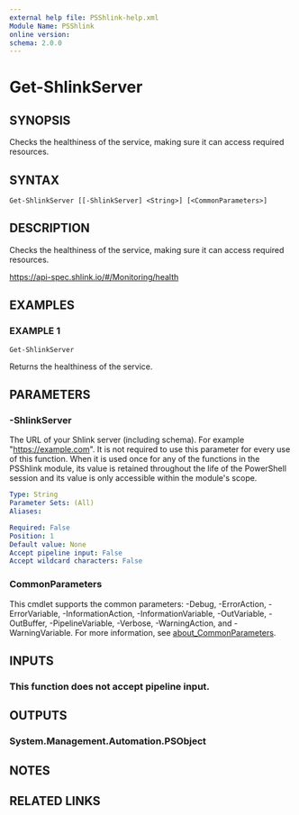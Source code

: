 ```yaml
---
external help file: PSShlink-help.xml
Module Name: PSShlink
online version:
schema: 2.0.0
---
```


# Get-ShlinkServer

## SYNOPSIS
Checks the healthiness of the service, making sure it can access required resources.

## SYNTAX

```
Get-ShlinkServer [[-ShlinkServer] <String>] [<CommonParameters>]
```

## DESCRIPTION
Checks the healthiness of the service, making sure it can access required resources.

https://api-spec.shlink.io/#/Monitoring/health

## EXAMPLES

### EXAMPLE 1
```
Get-ShlinkServer
```

Returns the healthiness of the service.

## PARAMETERS

### -ShlinkServer
The URL of your Shlink server (including schema).
For example "https://example.com".
It is not required to use this parameter for every use of this function.
When it is used once for any of the functions in the PSShlink module, its value is retained throughout the life of the PowerShell session and its value is only accessible within the module's scope.

```yaml
Type: String
Parameter Sets: (All)
Aliases:

Required: False
Position: 1
Default value: None
Accept pipeline input: False
Accept wildcard characters: False
```

### CommonParameters
This cmdlet supports the common parameters: -Debug, -ErrorAction, -ErrorVariable, -InformationAction, -InformationVariable, -OutVariable, -OutBuffer, -PipelineVariable, -Verbose, -WarningAction, and -WarningVariable. For more information, see [about_CommonParameters](http://go.microsoft.com/fwlink/?LinkID=113216).

## INPUTS

### This function does not accept pipeline input.
## OUTPUTS

### System.Management.Automation.PSObject
## NOTES

## RELATED LINKS
